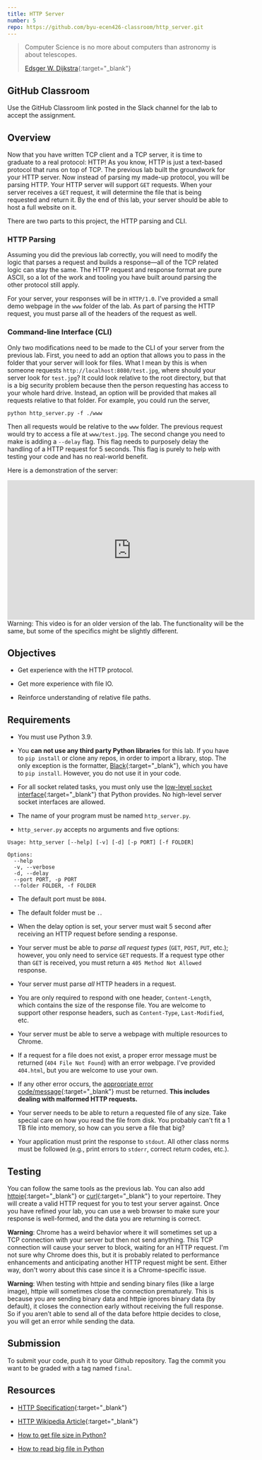 ```yaml
---
title: HTTP Server
number: 5
repo: https://github.com/byu-ecen426-classroom/http_server.git
---
```


> Computer Science is no more about computers than astronomy is about telescopes.
> 
> [Edsger W. Dijkstra](https://en.wikipedia.org/wiki/Edsger_W._Dijkstra){:target="_blank"}

## GitHub Classroom

Use the GitHub Classroom link posted in the Slack channel for the lab to accept the assignment.


## Overview

Now that you have written TCP client and a TCP server, it is time to graduate to a real protocol: HTTP! As you know, HTTP is just a text-based protocol that runs on top of TCP. The previous lab built the groundwork for your HTTP server. Now instead of parsing my made-up protocol, you will be parsing HTTP. Your HTTP server will support `GET` requests. When your server receives a `GET` request, it will determine the file that is being requested and return it. By the end of this lab, your server should be able to host a full website on it.

There are two parts to this project, the HTTP parsing and CLI.

### HTTP Parsing
Assuming you did the previous lab correctly, you will need to modify the logic that parses a request and builds a response—all of the TCP related logic can stay the same. The HTTP request and response format are pure ASCII, so a lot of the work and tooling you have built around parsing the other protocol still apply.

For your server, your responses will be in `HTTP/1.0`. I've provided a small demo webpage in the `www` folder of the lab. As part of parsing the HTTP request, you must parse all of the headers of the request as well.

### Command-line Interface (CLI)

Only two modifications need to be made to the CLI of your server from the previous lab. First, you need to add an option that allows you to pass in the folder that your server will look for files. What I mean by this is when someone requests `http://localhost:8080/test.jpg`, where should your server look for `test.jpg`? It could look relative to the root directory, but that is a big security problem because then the person requesting has access to your whole hard drive. Instead, an option will be provided that makes all requests relative to that folder. For example, you could run the server,

```
python http_server.py -f ./www
```

Then all requests would be relative to the `www` folder. The previous request would try to access a file at `www/test.jpg`. The second change you need to make is adding a `--delay` flag. This flag needs to purposely delay the handling of a HTTP request for 5 seconds. This flag is purely to help with testing your code and has no real-world benefit. 

Here is a demonstration of the server:

<iframe width="560" height="315" src="https://www.youtube-nocookie.com/embed/kO3OcsUKtgQ" frameborder="0" allow="accelerometer; autoplay; encrypted-media; gyroscope; picture-in-picture" allowfullscreen></iframe>

<div class="alert alert-warning" style="width: 560px" role="alert">
  Warning: This video is for an older version of the lab. The functionality will be the same, but some of the specifics might be slightly different.
</div>


## Objectives

- Get experience with the HTTP protocol.

- Get more experience with file IO.

- Reinforce understanding of relative file paths.


## Requirements

- You must use Python 3.9.

- You **can not use any third party Python libraries** for this lab. If you have to `pip install` or clone any repos, in order to import a library, stop. The only exception is the formatter, [Black](https://github.com/psf/black){:target="_blank"}, which you have to `pip install`. However, you do not use it in your code. 

- For all socket related tasks, you must only use the [low-level `socket` interface](https://docs.python.org/3/library/socket.html){:target="_blank"} that Python provides. No high-level server socket interfaces are allowed.

- The name of your program must be named `http_server.py`.

- `http_server.py` accepts no arguments and five options:

```
Usage: http_server [--help] [-v] [-d] [-p PORT] [-f FOLDER]

Options:
  --help
  -v, --verbose
  -d, --delay
  --port PORT, -p PORT
  --folder FOLDER, -f FOLDER
```

- The default port must be `8084`.

- The default folder must be `.`.

- When the delay option is set, your server must wait 5 second after receiving an HTTP request before sending a response.

- Your server must be able to *parse all request types* (`GET`, `POST`, `PUT`, etc.); however, you only need to service `GET` requests. If a request type other than `GET` is received, you must return a `405 Method Not Allowed` response. 

- Your server must parse *all* HTTP headers in a request.

- You are only required to respond with one header, `Content-Length`, which contains the size of the response file. You are welcome to support other response headers, such as `Content-Type`, `Last-Modified`, etc.

- Your server must be able to serve a webpage with multiple resources to Chrome.

- If a request for a file does not exist, a proper error message must be returned (`404 File Not Found`) with an error webpage. I've provided `404.html`, but you are welcome to use your own.

- If any other error occurs, the [appropriate error code/message](https://www.w3.org/Protocols/rfc2616/rfc2616-sec10.html){:target="_blank"} must be returned. **This includes dealing with malformed HTTP requests.**

- Your server needs to be able to return a requested file of any size. Take special care on how you read the file from disk. You probably can't fit a 1 TB file into memory, so how can you serve a file that big?

- Your application must print the response to `stdout`. All other class norms must be followed (e.g., print errors to `stderr`, correct return codes, etc.).



## Testing

You can follow the same tools as the previous lab. You can also add [httpie](https://httpie.org){:target="_blank"} or [curl](https://curl.haxx.se){:target="_blank"} to your repertoire. They will create a valid HTTP request for you to test your server against. Once you have refined your lab, you can use a web browser to make sure your response is well-formed, and the data you are returning is correct.

**Warning**: Chrome has a weird behavior where it will sometimes set up a TCP connection with your server but then not send anything. This TCP connection will cause your server to block, waiting for an HTTP request. I'm not sure why Chrome does this, but it is probably related to performance enhancements and anticipating another HTTP request might be sent. Either way, don't worry about this case since it is a Chrome-specific issue.

**Warning**: When testing with httpie and sending binary files (like a large image), httpie will sometimes close the connection prematurely. This is because you are sending binary data and httpie ignores binary data (by default), it closes the connection early without receiving the full response. So if you aren’t able to send all of the data before httpie decides to close, you will get an error while sending the data.


## Submission

To submit your code, push it to your Github repository. Tag the commit you want to be graded with a tag named `final`.


## Resources

- [HTTP Specification](https://tools.ietf.org/html/rfc7230){:target="_blank"}

- [HTTP Wikipedia Article](https://en.wikipedia.org/wiki/Hypertext_Transfer_Protocol#Message_format){:target="_blank"}

- [How to get file size in Python?](https://www.geeksforgeeks.org/how-to-get-file-size-in-python/)

- [How to read big file in Python](https://www.iditect.com/guide/python/python_howto_read_big_file_in_chunks.html)
